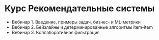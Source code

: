 # Курс Рекомендательные системы

* Вебинар 1. Введение, примеры задач, бизнес- и ML-метрики
* Вебинар 2. Бейзлайны и детерминированные алгоритмы item-item
* Вебинар 3. Коллаборативная фильтрация
